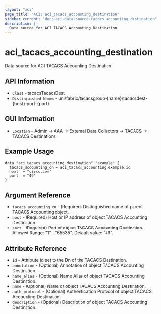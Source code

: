 ```yaml
---
layout: "aci"
page_title: "ACI: aci_tacacs_accounting_destination"
sidebar_current: "docs-aci-data-source-tacacs_accounting_destination"
description: |-
  Data source for ACI TACACS Accounting Destination
---
```


# aci_tacacs_accounting_destination #
Data source for ACI TACACS Accounting Destination


## API Information ##

* `Class` - tacacsTacacsDest
* `Distinguished Named` - uni/fabric/tacacsgroup-{name}/tacacsdest-{host}-port-{port}

## GUI Information ##
* `Location` - Admin -> AAA -> External Data Collectors -> TACACS -> TACACS Destinations

## Example Usage ##
```hcl
data "aci_tacacs_accounting_destination" "example" {
  tacacs_accounting_dn = aci_tacacs_accounting.example.id
  host  = "cisco.com"
  port  = "49"
}
```

## Argument Reference ##
* `tacacs_accounting_dn` - (Required) Distinguished name of parent TACACS Accounting object.
* `host` - (Required) Host or IP address of object TACACS Accounting Destination.
* `port` - (Required) Port of object TACACS Accounting Destination. Allowed Range: "1" - "65535". Default value: "49". 

## Attribute Reference ##
* `id` - Attribute id set to the Dn of the TACACS Destination.
* `annotation` - (Optional) Annotation of object TACACS Accounting Destination.
* `name_alias` - (Optional) Name Alias of object TACACS Accounting Destination.
* `name` - (Optional) Name of object TACACS Accounting Destination.
* `auth_protocol` - (Optional) Authentication Protocol of object TACACS Accounting Destination. 
* `description` - (Optional) Description of object TACACS Accounting Destination.

